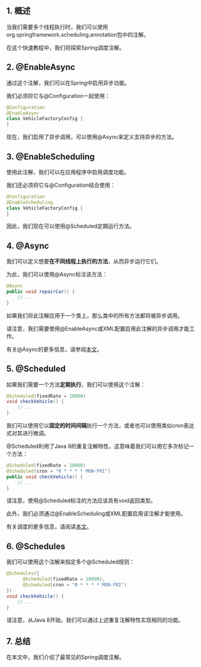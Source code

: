 ## 1. 概述

当我们需要多个线程执行时，我们可以使用org.springframework.scheduling.annotation包中的注解。

在这个快速教程中，我们将探索Spring调度注解。

## 2. @EnableAsync

通过这个注解，我们可以在Spring中启用异步功能。

我们必须将它与@Configuration一起使用：

```java
@Configuration
@EnableAsync
class VehicleFactoryConfig {
}
```

现在，我们启用了异步调用，可以使用@Async来定义支持异步的方法。

## 3. @EnableScheduling

使用此注解，我们可以在应用程序中启用调度功能。

我们还必须将它与@Configuration结合使用：

```java
@Configuration
@EnableScheduling
class VehicleFactoryConfig {
}
```

因此，我们现在可以使用@Scheduled定期运行方法。

## 4. @Async

我们可以定义想要**在不同线程上执行的方法**，从而异步运行它们。

为此，我们可以使用@Async标注该方法：

```java
@Async
public void repairCar() {
    // ...
}
```

如果我们将此注解应用于一个类上，那么类中的所有方法都将被异步调用。

请注意，我们需要使用@EnableAsync或XML配置启用此注解的异步调用才能工作。

有关@Async的更多信息，请参阅[本文](https://www.baeldung.com/spring-async)。

## 5. @Scheduled

如果我们需要一个方法**定期执行**，我们可以使用这个注解：

```java
@Scheduled(fixedRate = 10000)
void checkVehicle() {
    // ...
}
```

我们可以使用它以**固定的时间间隔**执行一个方法，或者也可以使用类似cron表达式对其进行微调。

@Scheduled利用了Java 8的重复注解特性，这意味着我们可以用它多次标记一个方法：

```java
@Scheduled(fixedRate = 10000)
@Scheduled(cron = "0 * * * * MON-FRI")
public void checkVehicle() {
    // ...
}
```

请注意，使用@Scheduled标注的方法应该具有void返回类型。

此外，我们必须通过@EnableScheduling或XML配置启用该注解才能使用。

有关调度的更多信息，请阅读[本文](https://www.baeldung.com/spring-scheduled-tasks)。

## 6. @Schedules

我们可以使用这个注解来指定多个@Scheduled规则：

```java
@Schedules({
      @Scheduled(fixedRate = 10000),
      @Scheduled(cron = "0 * * * * MON-FRI")
})
void checkVehicle() {
    // ...
}
```

请注意，从Java 8开始，我们可以通过上述重复注解特性实现相同的功能。

## 7. 总结

在本文中，我们介绍了最常见的Spring调度注解。